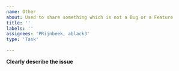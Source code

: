 ```yaml
---
name: Other
about: Used to share something which is not a Bug or a Feature
title: ''
labels: ''
assignees: 'PRijnbeek, ablack3'
type: 'Task'

---
```


**Clearly describe the issue**

